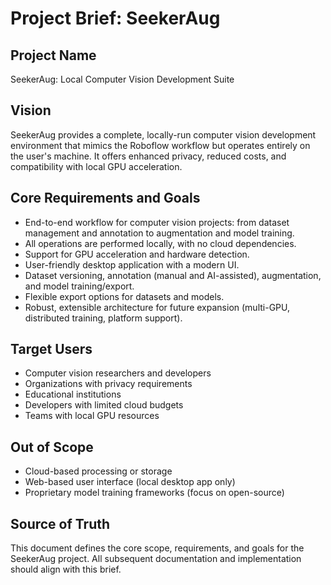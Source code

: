 # Project Brief: SeekerAug

## Project Name
SeekerAug: Local Computer Vision Development Suite

## Vision
SeekerAug provides a complete, locally-run computer vision development environment that mimics the Roboflow workflow but operates entirely on the user's machine. It offers enhanced privacy, reduced costs, and compatibility with local GPU acceleration.

## Core Requirements and Goals

- End-to-end workflow for computer vision projects: from dataset management and annotation to augmentation and model training.
- All operations are performed locally, with no cloud dependencies.
- Support for GPU acceleration and hardware detection.
- User-friendly desktop application with a modern UI.
- Dataset versioning, annotation (manual and AI-assisted), augmentation, and model training/export.
- Flexible export options for datasets and models.
- Robust, extensible architecture for future expansion (multi-GPU, distributed training, platform support).

## Target Users

- Computer vision researchers and developers
- Organizations with privacy requirements
- Educational institutions
- Developers with limited cloud budgets
- Teams with local GPU resources

## Out of Scope

- Cloud-based processing or storage
- Web-based user interface (local desktop app only)
- Proprietary model training frameworks (focus on open-source)

## Source of Truth

This document defines the core scope, requirements, and goals for the SeekerAug project. All subsequent documentation and implementation should align with this brief.
